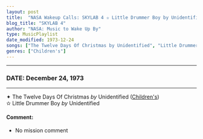 ```yaml
---
layout: post
title:  "NASA Wakeup Calls: SKYLAB 4 ✫ Little Drummer Boy by Unidentified ✵ December 24, 1973"
blog_title: "SKYLAB 4"
author: "NASA: Music to Wake Up By"
type: MusicPlaylist
date_modified: 1973-12-24
songs: ["The Twelve Days Of Christmas by Unidentified", "Little Drummer Boy by Unidentified"]
genres: ["Children's"]
---
```


----
### DATE: December 24, 1973
----
✦ The Twelve Days Of Christmas *by* Unidentified ([Children's](https://www.discogs.com/genre/Children%27s)) <a target="blank_" href="https://www.discogs.com/Various-The-Twelve-Days-Of-Christmas/master/527200">
    <i class="fas fa-compact-disc"
       title="Discogs entry for this song"
       alt="Discogs entry for this song"
       style="font-size: 1.1em;"></i></a>
      &nbsp;<br />
✫ Little Drummer Boy *by* Unidentified  <a target="blank_" href="https://www.discogs.com/artist/809315-The-Little-Drummer-Boy">
    <i class="fas fa-compact-disc"
       title="Discogs entry for this song"
       alt="Discogs entry for this song"
       style="font-size: 1.1em;"></i></a>
    

#### Comment:
* No mission comment



<br/>
<center>
	<a target="_blank"
	   href="https://twitter.com/intent/tweet?hashtags=Space,NASA,Playlist,NASAWakeupCalls,SpaceProgram&text=🚀 {{ page.author}}, '{{ page.songs.first }}' {{ page.title }}, {{ site.url }}{{ page.url }}&via=nasawakeupcalls"><i class="fab fa-twitter" title="Tweet this page" alt="Tweet this page" style="font-size: 1.3em;"></i></a>
	&nbsp; 	<i class="fas fa-user-astronaut" style="font-size: 1.5em;"></i> &nbsp;
    <a id="custom_amazon_link"
       type="amzn" search="#"
       category="popular music">
    <i class="fab fa-amazon" style="font-size: 1.3em;"></i></a>
</center>

<!-- Randomly resolve an individual entry from a song array -->
<script src="/assets/javascript/seedrandom.min.js"></script>
<script>
  var wake_me_up = ["The Twelve Days Of Christmas by Unidentified", "Little Drummer Boy by Unidentified"];
  var prng = new Math.seedrandom();
  function randomSong() {
    song = wake_me_up[Math.floor(Math.random() * wake_me_up.length)];
    var amazon_link = document.getElementById("custom_amazon_link");
    amazon_link.setAttribute("search", song);
  }
  window.onload = randomSong();
</script>
